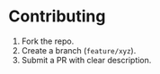 # Contributing
1. Fork the repo.
2. Create a branch (`feature/xyz`).
3. Submit a PR with clear description.